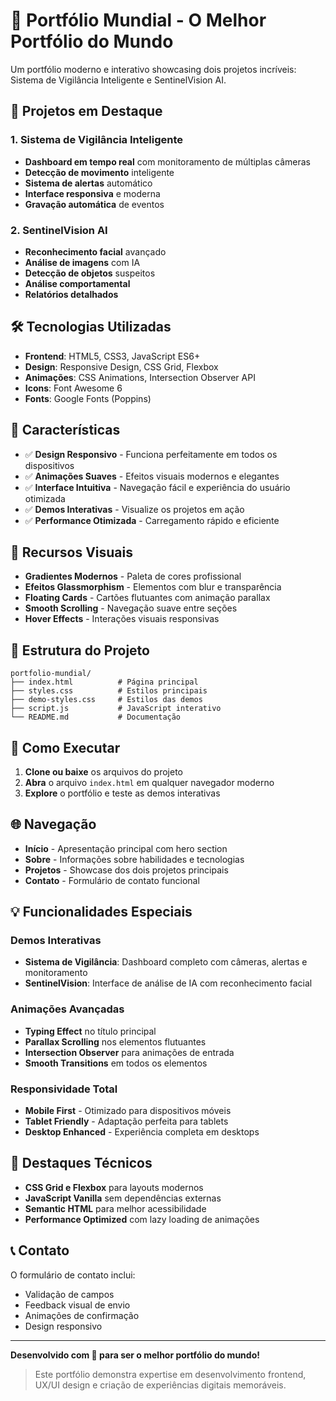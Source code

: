 # 🌟 Portfólio Mundial - O Melhor Portfólio do Mundo

Um portfólio moderno e interativo showcasing dois projetos incríveis: Sistema de Vigilância Inteligente e SentinelVision AI.

## 🚀 Projetos em Destaque

### 1. Sistema de Vigilância Inteligente
- **Dashboard em tempo real** com monitoramento de múltiplas câmeras
- **Detecção de movimento** inteligente
- **Sistema de alertas** automático
- **Interface responsiva** e moderna
- **Gravação automática** de eventos

### 2. SentinelVision AI
- **Reconhecimento facial** avançado
- **Análise de imagens** com IA
- **Detecção de objetos** suspeitos
- **Análise comportamental**
- **Relatórios detalhados**

## 🛠️ Tecnologias Utilizadas

- **Frontend**: HTML5, CSS3, JavaScript ES6+
- **Design**: Responsive Design, CSS Grid, Flexbox
- **Animações**: CSS Animations, Intersection Observer API
- **Icons**: Font Awesome 6
- **Fonts**: Google Fonts (Poppins)

## 📱 Características

- ✅ **Design Responsivo** - Funciona perfeitamente em todos os dispositivos
- ✅ **Animações Suaves** - Efeitos visuais modernos e elegantes
- ✅ **Interface Intuitiva** - Navegação fácil e experiência do usuário otimizada
- ✅ **Demos Interativas** - Visualize os projetos em ação
- ✅ **Performance Otimizada** - Carregamento rápido e eficiente

## 🎨 Recursos Visuais

- **Gradientes Modernos** - Paleta de cores profissional
- **Efeitos Glassmorphism** - Elementos com blur e transparência
- **Floating Cards** - Cartões flutuantes com animação parallax
- **Smooth Scrolling** - Navegação suave entre seções
- **Hover Effects** - Interações visuais responsivas

## 📂 Estrutura do Projeto

```
portfolio-mundial/
├── index.html          # Página principal
├── styles.css          # Estilos principais
├── demo-styles.css     # Estilos das demos
├── script.js           # JavaScript interativo
└── README.md           # Documentação
```

## 🚀 Como Executar

1. **Clone ou baixe** os arquivos do projeto
2. **Abra** o arquivo `index.html` em qualquer navegador moderno
3. **Explore** o portfólio e teste as demos interativas

## 🌐 Navegação

- **Início** - Apresentação principal com hero section
- **Sobre** - Informações sobre habilidades e tecnologias
- **Projetos** - Showcase dos dois projetos principais
- **Contato** - Formulário de contato funcional

## 💡 Funcionalidades Especiais

### Demos Interativas
- **Sistema de Vigilância**: Dashboard completo com câmeras, alertas e monitoramento
- **SentinelVision**: Interface de análise de IA com reconhecimento facial

### Animações Avançadas
- **Typing Effect** no título principal
- **Parallax Scrolling** nos elementos flutuantes
- **Intersection Observer** para animações de entrada
- **Smooth Transitions** em todos os elementos

### Responsividade Total
- **Mobile First** - Otimizado para dispositivos móveis
- **Tablet Friendly** - Adaptação perfeita para tablets
- **Desktop Enhanced** - Experiência completa em desktops

## 🎯 Destaques Técnicos

- **CSS Grid e Flexbox** para layouts modernos
- **JavaScript Vanilla** sem dependências externas
- **Semantic HTML** para melhor acessibilidade
- **Performance Optimized** com lazy loading de animações

## 📞 Contato

O formulário de contato inclui:
- Validação de campos
- Feedback visual de envio
- Animações de confirmação
- Design responsivo

---

**Desenvolvido com 💙 para ser o melhor portfólio do mundo!**

> Este portfólio demonstra expertise em desenvolvimento frontend, UX/UI design e criação de experiências digitais memoráveis.
